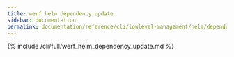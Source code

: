 ```yaml
---
title: werf helm dependency update
sidebar: documentation
permalink: documentation/reference/cli/lowlevel-management/helm/dependency/update.html
---
```


{% include /cli/full/werf_helm_dependency_update.md %}
